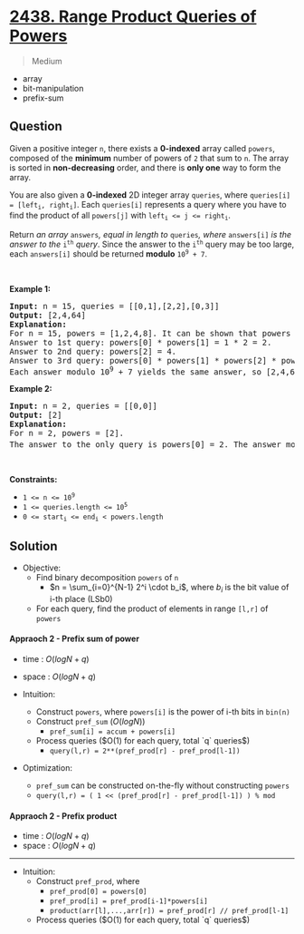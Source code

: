 # [2438. Range Product Queries of Powers](https://leetcode.com/problems/range-product-queries-of-powers)


> Medium

- array
- bit-manipulation
- prefix-sum



## Question


<p>Given a positive integer <code>n</code>, there exists a <strong>0-indexed</strong> array called <code>powers</code>, composed of the <strong>minimum</strong> number of powers of <code>2</code> that sum to <code>n</code>. The array is sorted in <strong>non-decreasing</strong> order, and there is <strong>only one</strong> way to form the array.</p>

<p>You are also given a <strong>0-indexed</strong> 2D integer array <code>queries</code>, where <code>queries[i] = [left<sub>i</sub>, right<sub>i</sub>]</code>. Each <code>queries[i]</code> represents a query where you have to find the product of all <code>powers[j]</code> with <code>left<sub>i</sub> &lt;= j &lt;= right<sub>i</sub></code>.</p>

<p>Return<em> an array </em><code>answers</code><em>, equal in length to </em><code>queries</code><em>, where </em><code>answers[i]</code><em> is the answer to the </em><code>i<sup>th</sup></code><em> query</em>. Since the answer to the <code>i<sup>th</sup></code> query may be too large, each <code>answers[i]</code> should be returned <strong>modulo</strong> <code>10<sup>9</sup> + 7</code>.</p>

<p>&nbsp;</p>
<p><strong class="example">Example 1:</strong></p>

<pre>
<strong>Input:</strong> n = 15, queries = [[0,1],[2,2],[0,3]]
<strong>Output:</strong> [2,4,64]
<strong>Explanation:</strong>
For n = 15, powers = [1,2,4,8]. It can be shown that powers cannot be a smaller size.
Answer to 1st query: powers[0] * powers[1] = 1 * 2 = 2.
Answer to 2nd query: powers[2] = 4.
Answer to 3rd query: powers[0] * powers[1] * powers[2] * powers[3] = 1 * 2 * 4 * 8 = 64.
Each answer modulo 10<sup>9</sup> + 7 yields the same answer, so [2,4,64] is returned.
</pre>

<p><strong class="example">Example 2:</strong></p>

<pre>
<strong>Input:</strong> n = 2, queries = [[0,0]]
<strong>Output:</strong> [2]
<strong>Explanation:</strong>
For n = 2, powers = [2].
The answer to the only query is powers[0] = 2. The answer modulo 10<sup>9</sup> + 7 is the same, so [2] is returned.
</pre>

<p>&nbsp;</p>
<p><strong>Constraints:</strong></p>

<ul>
	<li><code>1 &lt;= n &lt;= 10<sup>9</sup></code></li>
	<li><code>1 &lt;= queries.length &lt;= 10<sup>5</sup></code></li>
	<li><code>0 &lt;= start<sub>i</sub> &lt;= end<sub>i</sub> &lt; powers.length</code></li>
</ul>



## Solution

- Objective:
	- Find binary decomposition `powers` of `n` 
		- $n = \sum_{i=0}^{N-1} 2^i \cdot b_i$, where $b_i$ is the bit value of i-th place (LSb0)
	- For each query, find the product of elements in range `[l,r]` of `powers`

#### Appraoch 2 - Prefix sum of power

- time  : $O(log N + q)$
- space : $O(log N + q)$

- Intuition:
	- Construct `powers`, where `powers[i]` is the power of i-th bits in `bin(n)`
	- Construct `pref_sum` ($O(logN)$) 
		- `pref_sum[i] = accum + powers[i]`
	- Process queries ($O(1) for each query, total `q` queries$)
        - `query(l,r) = 2**(pref_prod[r] - pref_prod[l-1])`
- Optimization:
	- `pref_sum` can be constructed on-the-fly without constructing `powers`
	- `query(l,r) = ( 1 << (pref_prod[r] - pref_prod[l-1]) ) % mod`


#### Appraoch 2 - Prefix product

- time  : $O(log N + q)$
- space : $O(log N + q)$

---

- Intuition:
	- Construct `pref_prod`, where 
		- `pref_prod[0] = powers[0]`
        - `pref_prod[i] = pref_prod[i-1]*powers[i]`
        - `product(arr[l],...,arr[r]) = pref_prod[r] // pref_prod[l-1]`
	- Process queries ($O(1) for each query, total `q` queries$)
